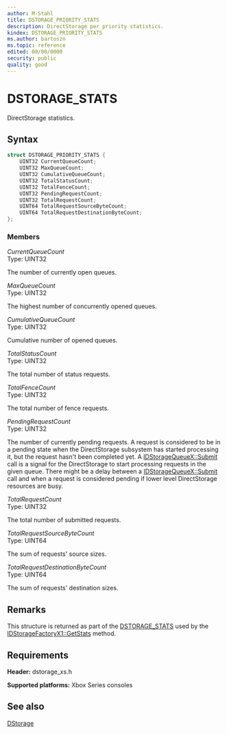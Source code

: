 ```yaml
---
author: M-Stahl
title: DSTORAGE_PRIORITY_STATS
description: DirectStorage per priority statistics.
kindex: DSTORAGE_PRIORITY_STATS
ms.author: bartoszn
ms.topic: reference
edited: 00/00/0000
security: public
quality: good
---
```


# DSTORAGE_STATS
  
DirectStorage statistics.  
  
## Syntax  
  
```cpp
struct DSTORAGE_PRIORITY_STATS {
    UINT32 CurrentQueueCount;
    UINT32 MaxQueueCount;
    UINT32 CumulativeQueueCount;
    UINT32 TotalStatusCount;
    UINT32 TotalFenceCount;
    UINT32 PendingRequestCount;
    UINT32 TotalRequestCount;
    UINT64 TotalRequestSourceByteCount;
    UINT64 TotalRequestDestinationByteCount;
};
```
  
### Members
  
*CurrentQueueCount*  
Type: UINT32  
  
The number of currently open queues.  
  
*MaxQueueCount*  
Type: UINT32  
  
The highest number of concurrently opened queues.  
  
*CumulativeQueueCount*  
Type: UINT32  
  
Cumulative number of opened queues.  
  
*TotalStatusCount*  
Type: UINT32  
  
The total number of status requests.  
  
*TotalFenceCount*  
Type: UINT32  
  
The total number of fence requests.  
  
*PendingRequestCount*  
Type: UINT32  
  
The number of currently pending requests. A request is considered
to be in a pending state when the DirectStorage subsystem has started
processing it, but the request hasn't been completed yet.
A [IDStorageQueueX::Submit](../interfaces/IDStorageQueueX/methods/idstoragequeuex_submit.md) call is a signal for
the DirectStorage to start processing requests in the given queue. There might
be a delay between a [IDStorageQueueX::Submit](../interfaces/IDStorageQueueX/methods/idstoragequeuex_submit.md) call
and when a request is considered pending if lower level DirectStorage resources
are busy.
  
*TotalRequestCount*  
Type: UINT32  
  
The total number of submitted requests.  
  
*TotalRequestSourceByteCount*  
Type: UINT64  
  
The sum of requests' source sizes.  
  
*TotalRequestDestinationByteCount*  
Type: UINT64  
  
The sum of requests' destination sizes.  
  
## Remarks
  
This structure is returned as part of the [DSTORAGE_STATS](dstorage_stats.md) used by the [IDStorageFactoryX1::GetStats](../interfaces/IDStorageFactoryX1/methods/idstoragefactoryx1_getstats.md) method.  
  
## Requirements
  
**Header:** dstorage_xs.h  
  
**Supported platforms:** Xbox Series consoles  
  
## See also
[DStorage](../dstorage_members.md)  
  
  